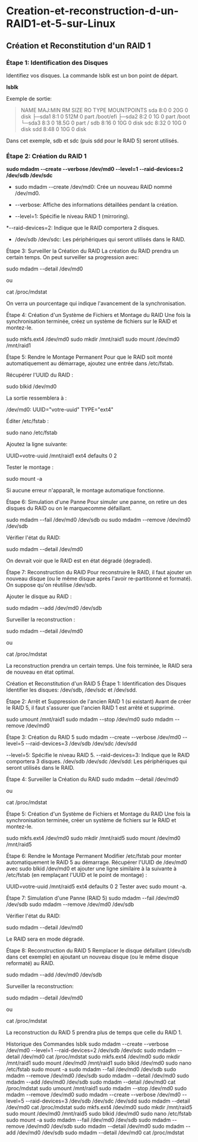 # Creation-et-reconstruction-d-un-RAID1-et-5-sur-Linux

## Création et Reconstitution d'un RAID 1
### Étape 1: Identification des Disques
Identifiez vos disques. La commande lsblk est un bon point de départ.

**lsblk**

Exemple de sortie:

>NAME MAJ:MIN RM SIZE RO TYPE MOUNTPOINTS
>sda 8:0 0 20G 0 disk
>├─sda1 8:1 0 512M 0 part /boot/efi
>├─sda2 8:2 0 1G 0 part /boot
>└─sda3 8:3 0 18.5G 0 part /
>sdb 8:16 0 10G 0 disk
>sdc 8:32 0 10G 0 disk
>sdd 8:48 0 10G 0 disk

Dans cet exemple, sdb et sdc (puis sdd pour le RAID 5) seront utilisés.

### Étape 2: Création du RAID 1
**sudo mdadm --create --verbose /dev/md0 --level=1 --raid-devices=2 /dev/sdb /dev/sdc**

* sudo mdadm --create /dev/md0: Crée un nouveau RAID nommé /dev/md0.

* --verbose: Affiche des informations détaillées pendant la création.

* --level=1: Spécifie le niveau RAID 1 (mirroring).

*--raid-devices=2: Indique que le RAID comportera 2 disques.

* /dev/sdb /dev/sdc: Les périphériques qui seront utilisés dans le RAID.

Étape 3: Surveiller la Création du RAID
La création du RAID prendra un certain temps. On peut surveiller sa progression avec:

sudo mdadm --detail /dev/md0

ou

cat /proc/mdstat

On verra un pourcentage qui indique l'avancement de la synchronisation.

Étape 4: Création d'un Système de Fichiers et Montage du RAID
Une fois la synchronisation terminée, créez un système de fichiers sur le RAID et montez-le.

sudo mkfs.ext4 /dev/md0
sudo mkdir /mnt/raid1
sudo mount /dev/md0 /mnt/raid1

Étape 5: Rendre le Montage Permanent
Pour que le RAID soit monté automatiquement au démarrage, ajoutez une entrée dans /etc/fstab.

Récupérer l'UUID du RAID :

sudo blkid /dev/md0

La sortie ressemblera à :

/dev/md0: UUID="votre-uuid" TYPE="ext4"

Éditer /etc/fstab :

sudo nano /etc/fstab

Ajoutez la ligne suivante:

UUID=votre-uuid /mnt/raid1 ext4 defaults 0 2

Tester le montage :

sudo mount -a

Si aucune erreur n'apparaît, le montage automatique fonctionne.

Étape 6: Simulation d'une Panne
Pour simuler une panne, on retire un des disques du RAID ou on le marquecomme défaillant.

sudo mdadm --fail /dev/md0 /dev/sdb
ou
sudo mdadm --remove /dev/md0 /dev/sdb

Vérifier l'état du RAID:

sudo mdadm --detail /dev/md0

On devrait voir que le RAID est en état dégradé (degraded).

Étape 7: Reconstruction du RAID
Pour reconstruire le RAID, il faut ajouter un nouveau disque (ou le même disque après l'avoir re-partitionné et formaté). On suppose qu'on réutilise /dev/sdb.

Ajouter le disque au RAID :

sudo mdadm --add /dev/md0 /dev/sdb

Surveiller la reconstruction :

sudo mdadm --detail /dev/md0

ou

cat /proc/mdstat

La reconstruction prendra un certain temps. Une fois terminée, le RAID sera de nouveau en état optimal.

Création et Reconstitution d'un RAID 5
Étape 1: Identification des Disques
Identifier les disques: /dev/sdb, /dev/sdc et /dev/sdd.

Étape 2: Arrêt et Suppression de l'ancien RAID 1 (si existant)
Avant de créer le RAID 5, il faut s'assurer que l'ancien RAID 1 est arrêté et supprimé.

sudo umount /mnt/raid1
sudo mdadm --stop /dev/md0
sudo mdadm --remove /dev/md0

Étape 3: Création du RAID 5
sudo mdadm --create --verbose /dev/md0 --level=5 --raid-devices=3 /dev/sdb /dev/sdc /dev/sdd

--level=5: Spécifie le niveau RAID 5.
--raid-devices=3: Indique que le RAID comportera 3 disques.
/dev/sdb /dev/sdc /dev/sdd: Les périphériques qui seront utilisés dans le RAID.

Étape 4: Surveiller la Création du RAID
sudo mdadm --detail /dev/md0

ou

cat /proc/mdstat

Étape 5: Création d'un Système de Fichiers et Montage du RAID
Une fois la synchronisation terminée, créer un système de fichiers sur le RAID et montez-le.

sudo mkfs.ext4 /dev/md0
sudo mkdir /mnt/raid5
sudo mount /dev/md0 /mnt/raid5

Étape 6: Rendre le Montage Permanent
Modifier /etc/fstab pour monter automatiquement le RAID 5 au démarrage.
Récupérer l'UUID de /dev/md0 avec sudo blkid /dev/md0 et ajouter une ligne similaire à la suivante à /etc/fstab (en remplaçant l'UUID et le point de montage) :

UUID=votre-uuid /mnt/raid5 ext4 defaults 0 2
Tester avec sudo mount -a.

Étape 7: Simulation d'une Panne (RAID 5)
sudo mdadm --fail /dev/md0 /dev/sdb
sudo mdadm --remove /dev/md0 /dev/sdb

Vérifier l'état du RAID:

sudo mdadm --detail /dev/md0

Le RAID sera en mode dégradé.

Étape 8: Reconstruction du RAID 5
Remplacer le disque défaillant (/dev/sdb dans cet exemple) en ajoutant un nouveau disque (ou le même disque reformaté) au RAID.

sudo mdadm --add /dev/md0 /dev/sdb

Surveiller la reconstruction:

sudo mdadm --detail /dev/md0

ou

cat /proc/mdstat

La reconstruction du RAID 5 prendra plus de temps que celle du RAID 1.

Historique des Commandes
lsblk
sudo mdadm --create --verbose /dev/md0 --level=1 --raid-devices=2 /dev/sdb /dev/sdc
sudo mdadm --detail /dev/md0
cat /proc/mdstat
sudo mkfs.ext4 /dev/md0
sudo mkdir /mnt/raid1
sudo mount /dev/md0 /mnt/raid1
sudo blkid /dev/md0
sudo nano /etc/fstab
sudo mount -a
sudo mdadm --fail /dev/md0 /dev/sdb
sudo mdadm --remove /dev/md0 /dev/sdb
sudo mdadm --detail /dev/md0
sudo mdadm --add /dev/md0 /dev/sdb
sudo mdadm --detail /dev/md0
cat /proc/mdstat
sudo umount /mnt/raid1
sudo mdadm --stop /dev/md0
sudo mdadm --remove /dev/md0
sudo mdadm --create --verbose /dev/md0 --level=5 --raid-devices=3 /dev/sdb /dev/sdc /dev/sdd
sudo mdadm --detail /dev/md0
cat /proc/mdstat
sudo mkfs.ext4 /dev/md0
sudo mkdir /mnt/raid5
sudo mount /dev/md0 /mnt/raid5
sudo blkid /dev/md0
sudo nano /etc/fstab
sudo mount -a
sudo mdadm --fail /dev/md0 /dev/sdb
sudo mdadm --remove /dev/md0 /dev/sdb
sudo mdadm --detail /dev/md0
sudo mdadm --add /dev/md0 /dev/sdb
sudo mdadm --detail /dev/md0
cat /proc/mdstat
